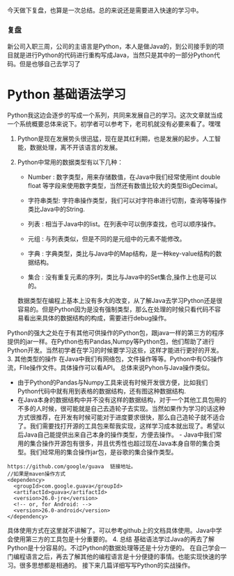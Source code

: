 今天做下复盘，也算是一次总结。总的来说还是需要进入快速的学习中。
### 复盘
新公司入职三周，公司的主语言是Python，本人是做Java的，到公司接手到的项目就是进行Python的代码进行重构写成Java，当然只是其中的一部分Python代码。但是也够自己去学习了
# Python 基础语法学习
Python我这边会逐步的写成一个系列，共同来发展自己的学习。这次文章就当成一个系统概要总体来说下。初学者可以参考下，老司机就没有必要来看了。嘿嘿
1. Python是现在发展势头很迅猛，现在是其红利期，也是发展的起步。人工智能，数据处理，离不开该语言的发展。
2. Python中常用的数据类型有以下几种：

    - Number : 数字类型，用来存储数值，在Java中我们经常使用int double float 等字段来使用数字类型，当然还有数值比较大的类型BigDecimal。

   - 字符串类型: 字符串操作类型，我们可以对字符串进行切割，查询等等操作类比Java中的String.

   - 列表 : 相当于Java中的list。在列表中可以倒序查找，也可以顺序操作。

   - 元组 : 与列表类似，但是不同的是元组中的元素不能修改。

   -  字典 : 字典类型，类比与Java中的Map结构，是一种key-value结构的数据结构。

   -  集合 : 没有重复元素的序列，类比与Java中的Set集合,操作上也是可以的。

   数据类型在编程上基本上没有多大的改变，从了解Java去学习Python还是很容易的。但是Python因为是没有强制类型，那么在处理的时候只看代码不容易看出来具体的数据结构的构成，需要进行debug操作。

Python的强大之处在于有其他可供操作的Python包，跟java一样的第三方的程序提供的jar一样。在Python也有Pandas,Numpy等Python包，他们帮助了进行Python开发。当然初学者在学习的时候要学习这些，这样才能进行更好的开发。
3. 其他类型的操作
在Java中我们有网络包，文件操作等等。Python中有OS操作流，FIle操作文件。具体操作可以看API。
总体来说Pyhon与Java操作类似。
   -  由于Python的Pandas与Numpy工具来说有时候开发很方便，比如我们Python代码中就有用到表格的数据结构，还有图这种数据结构.
   -  在Java本身的数据结构中并不没有这样的数据结构，对于一个其他工具包用的不多的人时候，很可能就是自己去造轮子去实现。当然如果作为学习的话这种方式很推荐，在开发有时候可能对于进度要求很快，那么自己造轮子就不适合了。我们需要找打开源的工具包来帮我实现，这样学习成本就出现了。希望以后Java自己能提供出来自己本身的操作类型，方便去操作。
     - Java中我们常用的集合操作开源包有很多，并且优秀性也超过现在Java本身自带的集合类型。我们经常用的集合操作jar包，是谷歌的集合操作类型。
```
https://github.com/google/guava  链接地址。
//如果是maven操作方式
<dependency>
  <groupId>com.google.guava</groupId>
  <artifactId>guava</artifactId>
  <version>26.0-jre</version>
  <!-- or, for Android: -->
  <version>26.0-android</version>
</dependency>
```
具体使用方式在这里就不讲解了。可以参考github上的文档具体使用。Java中学会使用第三方的工具包是十分重要的。
4. 总结
基础语法学过Java的再去了解Python是十分容易的。不过Python的数据处理等还是十分方便的。
在自己学会一门编程语言之后，再去了解其他的编程语言是十分便捷的事情。也能实现快速的学习。很多思想都是相通的。
接下来几篇详细写写Python的实战操作。




    
